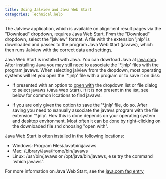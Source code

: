 ```yaml
---
title: Using Jalview and Java Web Start
categories: Technical,help
---
```


The Jalview application, which is available on alignment result pages via the "Download" dropdown, requires Java Web Start. From the "Download" dropdown, select the "jalview" format. A file with the extension 'jnlp' is downloaded and passed to the program Java Web Start (javaws), which then runs Jalview with the correct data and settings.

Java Web Start is installed with Java. You can download Java at [java.com](http://www.java.com/).  
After installing Java you may still need to associate the '\*.jnlp' files with the program javaws. When selecting jalview from the dropdown, most operating systems will let you open the '\*.jnlp' file with a program or to save it on disk:

-   If presented with an option to [open with](https://www.uniprot.org/use) the dropdown list or file dialog to select javaws (Java Web Start). If it is not present in the list, see below for common locations to find javaws.

-   If you are only given the option to save the '\*.jnlp' file, do so. After saving you need to manually associate the javaws program with the file extension '\*.jnlp'. How this is done depends on your operating system and desktop environment. Most often it can be done by right-clicking on the downloaded file and choosing "open with".

Java Web Start is often installed in the following locations:

-   Windows: Program Files\\Java\\bin\\javaws
-   Mac: /Library/Java/Home/bin/javaws
-   Linux: /usr/bin/javaws or /opt/java/bin/javaws, else try the command 'which javaws'.

For more information on Java Web Start, see the [java.com faq entry](http://www.java.com/en/download/faq/java%5Fwebstart.xml)

